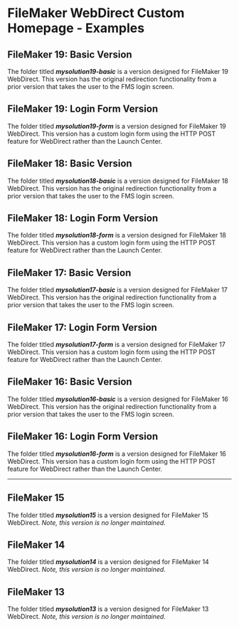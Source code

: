 # FileMaker WebDirect Custom Homepage - Examples #

## FileMaker 19: Basic Version ##
The folder titled __*mysolution19-basic*__ is a version designed for FileMaker 19 WebDirect. This version has the original redirection functionality from a prior version that takes the user to the FMS login screen.

## FileMaker 19: Login Form Version ##
The folder titled __*mysolution19-form*__ is a version designed for FileMaker 19 WebDirect. This version has a custom login form using the HTTP POST feature for WebDirect rather than the Launch Center.

## FileMaker 18: Basic Version ##
The folder titled __*mysolution18-basic*__ is a version designed for FileMaker 18 WebDirect. This version has the original redirection functionality from a prior version that takes the user to the FMS login screen.

## FileMaker 18: Login Form Version ##
The folder titled __*mysolution18-form*__ is a version designed for FileMaker 18 WebDirect. This version has a custom login form using the HTTP POST feature for WebDirect rather than the Launch Center.

## FileMaker 17: Basic Version ##
The folder titled __*mysolution17-basic*__ is a version designed for FileMaker 17 WebDirect. This version has the original redirection functionality from a prior version that takes the user to the FMS login screen.

## FileMaker 17: Login Form Version ##
The folder titled __*mysolution17-form*__ is a version designed for FileMaker 17 WebDirect. This version has a custom login form using the HTTP POST feature for WebDirect rather than the Launch Center.

## FileMaker 16: Basic Version ##
The folder titled __*mysolution16-basic*__ is a version designed for FileMaker 16 WebDirect. This version has the original redirection functionality from a prior version that takes the user to the FMS login screen.

## FileMaker 16: Login Form Version ##
The folder titled __*mysolution16-form*__ is a version designed for FileMaker 16 WebDirect. This version has a custom login form using the HTTP POST feature for WebDirect rather than the Launch Center.

---

## FileMaker 15 ##
The folder titled __*mysolution15*__ is a version designed for FileMaker 15 WebDirect. *Note, this version is no longer maintained.*

## FileMaker 14 ##
The folder titled __*mysolution14*__ is a version designed for FileMaker 14 WebDirect. *Note, this version is no longer maintained.*

## FileMaker 13 ##
The folder titled __*mysolution13*__ is a version designed for FileMaker 13 WebDirect. *Note, this version is no longer maintained.*